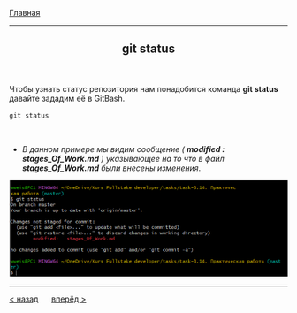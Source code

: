 [Главная](readme.md) 

---
## <p align='center'>git status </p>

<br>

Чтобы узнать статус репозитория нам понадобится команда **git status** давайте зададим её в GitBash.
```bash=¨
git status
```
<br>

- _В данном примере мы видим сообщение ( **modified : stages_Of_Work.md** ) указывающее на то что в файл **stages_Of_Work.md** были внесены изменения_.

![example git status](git.status.PNG)

---
[ < назад](clone.md) &nbsp;&nbsp;&nbsp;&nbsp; [вперёд >](add.md)
